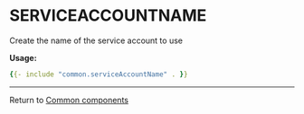 # SERVICEACCOUNTNAME

Create the name of the service account to use

**Usage:**
```yaml
{{- include "common.serviceAccountName" . }}
```
___
Return to [Common components](./README.md)
